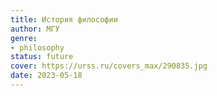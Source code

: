 ```yaml
---
title: История философии
author: МГУ
genre:
- philosophy
status: future
cover: https://urss.ru/covers_max/290835.jpg
date: 2023-05-18
---
```


